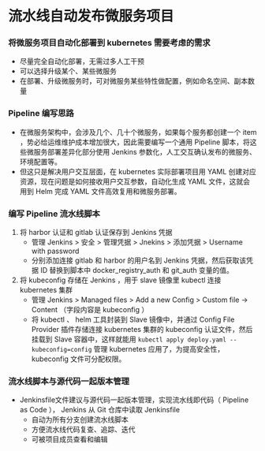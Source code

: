 # 流水线自动发布微服务项目
### 将微服务项目自动化部署到 kubernetes 需要考虑的需求
- 尽量完全自动化部署，无需过多人工干预
- 可以选择升级某个、某些微服务
- 在部署、升级微服务时，可对微服务某些特性做配置，例如命名空间、副本数量
### Pipeline 编写思路
- 在微服务架构中，会涉及几个、几十个微服务，如果每个服务都创建一个 item ，势必给运维维护成本增加很大，因此需要编写一个通用 Pipeline 脚本，将这些微服务部署差异化部分使用 Jenkins 参数化，人工交互确认发布的微服务、环境配置等。
- 但这只是解决用户交互层面，在 kubernetes 实际部署项目用 YAML 创建对应资源，现在问题是如何接收用户交互参数，自动化生成 YAML 文件，这就会用到 Helm 完成 YAML 文件高效复用和微服务部署。
### 编写 Pipeline 流水线脚本
1. 将 harbor 认证和 gitlab 认证保存到 Jenkins 凭据
    - 管理 Jenkins > 安全 > 管理凭据 > Jnekins > 添加凭据 > Username with password
    - 分别添加连接 gitlab 和 harbor 的用户名到 Jenkins 凭据，然后获取该凭据 ID 替换到脚本中 docker_registry_auth 和 git_auth 变量的值。
2. 将 kubeconfig 存储在 Jenkins ，用于 slave 镜像里 kubectl 连接 kubernetes 集群
    - 管理 Jenkins > Managed files > Add a new Config > Custom file -> Content （字段内容是 kubeconfig ）
    - 将 kubectl 、 helm 工具封装到 Slave 镜像中，并通过 Config File Provider 插件存储连接 kubernetes 集群的 kubeconfig 认证文件，然后挂载到 Slave 容器中，这样就能用 `kubectl apply deploy.yaml --kubeconfig=config` 管理 kubernetes 应用了，为提高安全性， kubeconfig 文件可分配权限。
### 流水线脚本与源代码一起版本管理
- Jenkinsfile文件建议与源代码一起版本管理，实现流水线即代码（ Pipeline as Code ）， Jenkins 从 Git 仓库中读取 Jenkinsfile
    - 自动为所有分支创建流水线脚本
    - 方便流水线代码复查、追踪、迭代
    - 可被项目成员查看和编辑